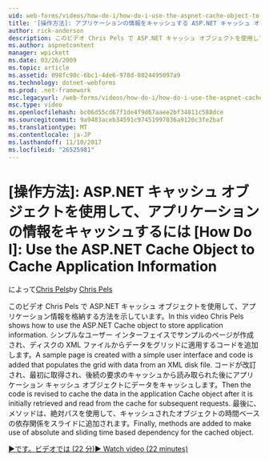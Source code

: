 ```yaml
---
uid: web-forms/videos/how-do-i/how-do-i-use-the-aspnet-cache-object-to-cache-application-information
title: '[操作方法]: アプリケーションの情報をキャッシュする ASP.NET キャッシュ オブジェクトを使用して |Microsoft ドキュメント'
author: rick-anderson
description: このビデオ Chris Pels で ASP.NET キャッシュ オブジェクトを使用して、アプリケーション情報を格納する方法を示しています。 サンプルのページがシンプルなユーザー インターフェイスを作成する.
ms.author: aspnetcontent
manager: wpickett
ms.date: 03/26/2009
ms.topic: article
ms.assetid: 098fc90c-6bc1-4de6-978d-8024495097a9
ms.technology: dotnet-webforms
ms.prod: .net-framework
msc.legacyurl: /web-forms/videos/how-do-i/how-do-i-use-the-aspnet-cache-object-to-cache-application-information
msc.type: video
ms.openlocfilehash: bc06d55cd67f1de4f9d67aaee2bf34811c588dce
ms.sourcegitcommit: 9a9483aceb34591c97451997036a9120c3fe2baf
ms.translationtype: MT
ms.contentlocale: ja-JP
ms.lasthandoff: 11/10/2017
ms.locfileid: "26525981"
---
```

<a name="how-do-i-use-the-aspnet-cache-object-to-cache-application-information"></a>[操作方法]: ASP.NET キャッシュ オブジェクトを使用して、アプリケーションの情報をキャッシュするには
[How Do I]: Use the ASP.NET Cache Object to Cache Application Information
====================
<span data-ttu-id="81118-105">によって[Chris Pels](https://twitter.com/chrispels)</span><span class="sxs-lookup"><span data-stu-id="81118-105">by [Chris Pels](https://twitter.com/chrispels)</span></span>

<span data-ttu-id="81118-106">このビデオ Chris Pels で ASP.NET キャッシュ オブジェクトを使用して、アプリケーション情報を格納する方法を示しています。</span><span class="sxs-lookup"><span data-stu-id="81118-106">In this video Chris Pels shows how to use the ASP.NET Cache object to store application information.</span></span> <span data-ttu-id="81118-107">シンプルなユーザー インターフェイスでサンプルのページが作成され、ディスクの XML ファイルからデータをグリッドに適用するコードを追加します。</span><span class="sxs-lookup"><span data-stu-id="81118-107">A sample page is created with a simple user interface and code is added that populates the grid with data from an XML disk file.</span></span> <span data-ttu-id="81118-108">コードが改訂され、最初に取得され、後続の要求のキャッシュから読み取られた後にアプリケーション キャッシュ オブジェクトにデータをキャッシュします。</span><span class="sxs-lookup"><span data-stu-id="81118-108">Then the code is revised to cache the data in the application Cache object after it is initially retrieved and read from the cache for subsequent requests.</span></span> <span data-ttu-id="81118-109">最後に、メソッドは、絶対パスを使用して、キャッシュされたオブジェクトの時間ベースの依存関係をスライドに追加されます。</span><span class="sxs-lookup"><span data-stu-id="81118-109">Finally, methods are added to make use of absolute and sliding time based dependency for the cached object.</span></span>

[<span data-ttu-id="81118-110">&#9654;です。ビデオでは (22 分)</span><span class="sxs-lookup"><span data-stu-id="81118-110">&#9654; Watch video (22 minutes)</span></span>](https://channel9.msdn.com/Blogs/ASP-NET-Site-Videos/how-do-i-use-the-aspnet-cache-object-to-cache-application-information)
